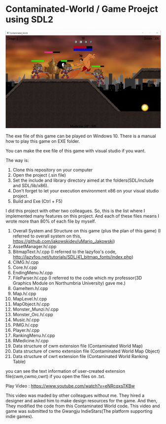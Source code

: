 # Contaminated-World / Game Proejct using SDL2 
![game_screenshot](screenshot.png)

The exe file of this game can be played on Windows 10.
There is a manual how to play this game on EXE folder.

You can make the exe file of this game with visual studio if you want.

The way is:
1. Clone this repository on your computer
2. Open the project (.sin file)
3. Set the include and library directory aimed at the folders(SDL/include and SDL/lib/x86).
4. Don't forget to let your execution environment x86 on your visual studio project.
5. Build and Exe (Ctrl + F5)

I did this project with other two colleagues.
So, this is the list where I implemented many features on this project.
And each of these files means I wrote more than 80% of each file by myself.

1. Overall System and Structure on this game (plus the plan of this game) 
    (I referred to overall system on this, https://github.com/jakowskidev/uMario_Jakowski)
2. AssetManager.h/.cpp
3. BitmapText.h/.cpp (I referred to the lazyfoo's code, http://lazyfoo.net/tutorials/SDL/41_bitmap_fonts/index.php)
4. CIMG.h/.cpp
5. Core.h/.cpp
6. EndingMenu.h/.cpp
7. FileParser.h/.cpp (I referred to the code which my professor(3D Graphics Module on Northumbria University) gave me.)
8. GameItem.h/.cpp
9. Map.h/.cpp
10. MapLevel.h/.cpp
11. MapObject.h/.cpp
12. Monster_Munzi.h/.cpp
13. Monster_Orc.h/.cpp
14. Music.h/.cpp
15. PIMG.h/.cpp
16. Player.h/.cpp
17. RankingMenu.h/.cpp
18. RMedicine.h/.cpp
19. Data structure of cwm extension file (Contaminated World Map)
20. Data structure of cwmo extension file (Contaminated World Map Object)
21. Data structure of cwrt extension file (Contaminated World Ranking Table)

you can see the text information of user-created extension file(cwm,cwmo,cwrt) 
if you open the files on .txt.


Play Video : https://www.youtube.com/watch?v=eNRcqxsTKBw

This video was maded by other colleagues without me.
They hired a designer and asked him to make design resources for the game.
And then, They modified the code from this Contaminated World code.
This video and game was submitted to the Gwangju IndieStars(The platform supporting indie games).
